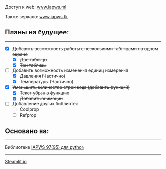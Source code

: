 
Доступ к web: www.iapws.ml

Также зеркало: www.iapws.tk




## Планы на будущее:
-----------------

- [X] ~~Добавить возможность работы с несколькими таблицами на одном экране~~
    - [X] ~~Две таблицы~~
    - [X] ~~Три таблицы~~
- [ ] Добавить возможность изменения единиц измерения
    - [X] Давления (Частично)
    - [X] Температуры (Частично)
 - [X] ~~Уменьшить количество строк кода (добавить функций)~~
    - [X] ~~Текст убран в функцию~~
    - [X] ~~Добавить анимации~~
 - [ ] Добавление других библиотек
    - [ ] Coolprop
    - [ ] Refprop

## Основано на:
-----------------
Библиотеке [IAPWS 97(95) для python](https://github.com/jjgomera/iapws)
***
[Steamlit.io](https://streamlit.io)
